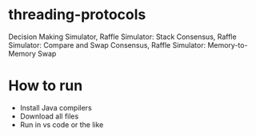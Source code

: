 # threading-protocols
Decision Making Simulator, 
Raffle Simulator: Stack Consensus, 
Raffle Simulator: Compare and Swap Consensus, 
Raffle Simulator: Memory-to-Memory Swap

# How to run
- Install Java compilers
- Download all files
- Run in vs code or the like
